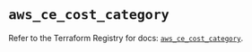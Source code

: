 # `aws_ce_cost_category`

Refer to the Terraform Registry for docs: [`aws_ce_cost_category`](https://registry.terraform.io/providers/hashicorp/aws/5.58.0/docs/resources/ce_cost_category).
